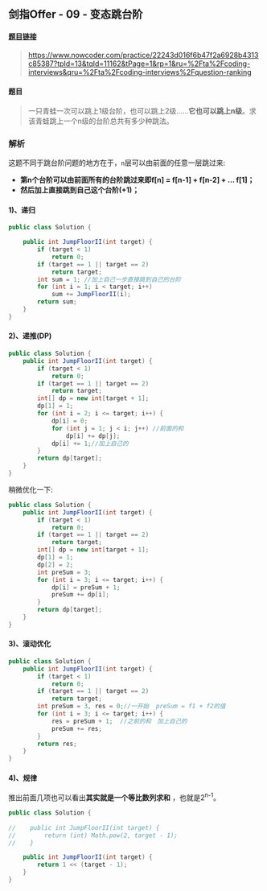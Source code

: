 ## 剑指Offer - 09 - 变态跳台阶

#### [题目链接](https://www.nowcoder.com/practice/22243d016f6b47f2a6928b4313c85387?tpId=13&tqId=11162&tPage=1&rp=1&ru=%2Fta%2Fcoding-interviews&qru=%2Fta%2Fcoding-interviews%2Fquestion-ranking)

> https://www.nowcoder.com/practice/22243d016f6b47f2a6928b4313c85387?tpId=13&tqId=11162&tPage=1&rp=1&ru=%2Fta%2Fcoding-interviews&qru=%2Fta%2Fcoding-interviews%2Fquestion-ranking

#### 题目

> 一只青蛙一次可以跳上1级台阶，也可以跳上2级……**它也可以跳上n级**。求该青蛙跳上一个n级的台阶总共有多少种跳法。

### 解析

这题不同于跳台阶问题的地方在于，`n`层可以由前面的任意一层跳过来:

* **第n个台阶可以由前面所有的台阶跳过来即f[n] = f[n-1] + f[n-2] + ... f[1]；**
* **然后加上直接跳到自己这个台阶(+1)；**

#### 1)、递归

```java
public class Solution {

    public int JumpFloorII(int target) {
        if (target < 1)
            return 0;
        if (target == 1 || target == 2)
            return target;
        int sum = 1; //加上自己一步直接跳到自己的台阶
        for (int i = 1; i < target; i++)
            sum += JumpFloorII(i);
        return sum;
    }
}
```

#### 2)、递推(DP)

```java
public class Solution {
    public int JumpFloorII(int target) {
        if (target < 1)
            return 0;
        if (target == 1 || target == 2)
            return target;
        int[] dp = new int[target + 1];
        dp[1] = 1;
        for (int i = 2; i <= target; i++) {
            dp[i] = 0;
            for (int j = 1; j < i; j++) //前面的和
                dp[i] += dp[j];
            dp[i] += 1;//加上自己的
        }
        return dp[target];
    }
}
```

稍微优化一下:

```java
public class Solution {
    public int JumpFloorII(int target) {
        if (target < 1)
            return 0;
        if (target == 1 || target == 2)
            return target;
        int[] dp = new int[target + 1];
        dp[1] = 1;
        dp[2] = 2;
        int preSum = 3;
        for (int i = 3; i <= target; i++) {
            dp[i] = preSum + 1;
            preSum += dp[i];
        }
        return dp[target];
    }
}
```

#### 3)、滚动优化

```java
public class Solution {
    public int JumpFloorII(int target) {
        if (target < 1)
            return 0;
        if (target == 1 || target == 2)
            return target;
        int preSum = 3, res = 0;//一开始  preSum = f1 + f2的值
        for (int i = 3; i <= target; i++) {
            res = preSum + 1;  //之前的和　加上自己的
            preSum += res;
        }
        return res;
    }
}
```

#### 4)、规律

推出前面几项也可以看出**其实就是一个等比数列求和** ，也就是2<sup>n-1</sup>。

```java
public class Solution {
    
//    public int JumpFloorII(int target) {
//        return (int) Math.pow(2, target - 1);
//    }

    public int JumpFloorII(int target) {
        return 1 << (target - 1);
    }
}
```


